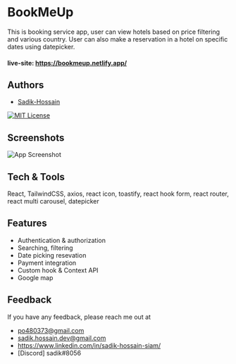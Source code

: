 # BookMeUp

This is booking service app, user can view hotels based on price filtering and various country. User can also make a reservation in a hotel on specific dates using datepicker.

#### live-site: https://bookmeup.netlify.app/

## Authors

- [Sadik-Hossain](https://github.com/Sadik-Hossain)

[![MIT License](https://img.shields.io/badge/License-MIT-green.svg)](https://choosealicense.com/licenses/mit/)

## Screenshots

![App Screenshot](https://res.cloudinary.com/sadik-cloud/image/upload/v1664286936/git-proj-img/bookmeup_f5h6it.jpg)

## Tech & Tools

React, TailwindCSS, axios, react icon, toastify, react hook form, react router, react multi carousel, datepicker

## Features

- Authentication & authorization
- Searching, filtering
- Date picking resevation
- Payment integration
- Custom hook & Context API
- Google map

## Feedback

If you have any feedback, please reach me out
at

- po480373@gmail.com
- sadik.hossain.dev@gmail.com
- https://www.linkedin.com/in/sadik-hossain-siam/
- [Discord] sadik#8056
